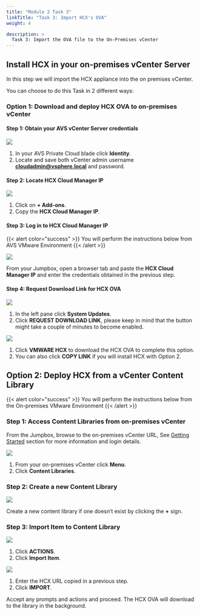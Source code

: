 ```yaml
---
title: "Module 2 Task 3"
linkTitle: "Task 3: Import HCX's OVA"
weight: 4

description: >
  Task 3: Import the OVA file to the On-Premises vCenter
---
```


## **Install HCX in your on-premises vCenter Server**

In this step we will import the HCX appliance into the on premises vCenter.

You can choose to do this Task in 2 different ways:

### **Option 1: Download and deploy HCX OVA to on-premises vCenter**

#### Step 1: Obtain your AVS vCenter Server credentials

![](Mod2Task3Pic1.png)

1. In your AVS Private Cloud blade click **Identity**.
2. Locate and save both vCenter admin username **cloudadmin@vsphere.local** and password.

#### Step 2: Locate HCX Cloud Manager IP

![](Mod2Task3Pic2.png)

1. Click on **+ Add-ons**.
2. Copy the **HCX Cloud Manager IP**.

#### Step 3: Log in to HCX Cloud Manager IP

{{< alert color="success" >}}
You will perform the instructions below from AVS VMware Environment
{{< /alert >}}

![](Mod2Task3Pic3.png)

From your Jumpbox, open a browser tab and paste the **HCX Cloud Manager IP** and enter the credentials obtained in the previous step.

#### Step 4: Request Download Link for HCX OVA

![](Mod2Task3Pic4.png)

1. In the left pane click **System Updates**.
2. Click **REQUEST DOWNLOAD LINK**, please keep in mind that the button might take a couple of minutes to become enabled.

![](Mod2Task3Pic5.png)

1. Click **VMWARE HCX** to download the HCX OVA to complete this option.
2. You can also click **COPY LINK** if you will install HCX with Option 2.

## **Option 2: Deploy HCX from a vCenter Content Library**

{{< alert color="success" >}}
You will perform the instructions below from the On-premises VMware Environment
{{< /alert >}}

### Step 1: Access Content Libraries from on-premises vCenter

From the Jumpbox, browse to the on-premises vCenter URL, See [Getting Started](../../#on-premises-vmware-lab-environment) section for more information and login details.

![](Mod2Task3Pic6.png)

1. From your on-premises vCenter click **Menu**.
2. Click **Content Libraries**.

### Step 2: Create a new Content Library

![](Mod2Task3Pic7.png)

Create a new content library if one doesn’t exist by clicking the **+** sign.

### Step 3: Import Item to Content Library

![](Mod2Task3Pic8.png)

1. Click **ACTIONS**.
2. Click **Import Item**.

![](Mod2Task3Pic9.png)

1. Enter the HCX URL copied in a previous step.
2. Click **IMPORT**.

Accept any prompts and actions and proceed. The HCX OVA will download to the library in the background.

